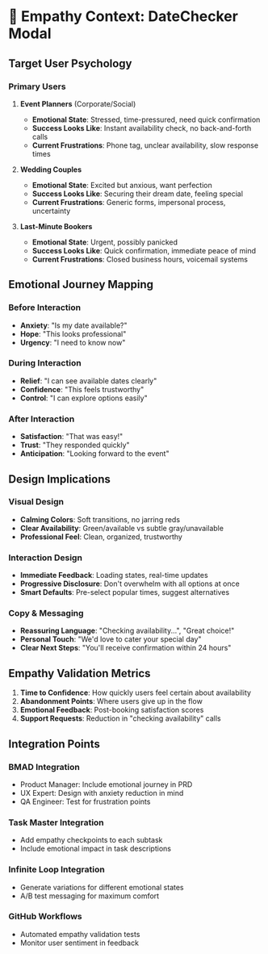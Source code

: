 # 💝 Empathy Context: DateChecker Modal

## Target User Psychology

### Primary Users

1. **Event Planners** (Corporate/Social)

   - **Emotional State**: Stressed, time-pressured, need quick confirmation
   - **Success Looks Like**: Instant availability check, no back-and-forth calls
   - **Current Frustrations**: Phone tag, unclear availability, slow response times

2. **Wedding Couples**

   - **Emotional State**: Excited but anxious, want perfection
   - **Success Looks Like**: Securing their dream date, feeling special
   - **Current Frustrations**: Generic forms, impersonal process, uncertainty

3. **Last-Minute Bookers**
   - **Emotional State**: Urgent, possibly panicked
   - **Success Looks Like**: Quick confirmation, immediate peace of mind
   - **Current Frustrations**: Closed business hours, voicemail systems

## Emotional Journey Mapping

### Before Interaction

- **Anxiety**: "Is my date available?"
- **Hope**: "This looks professional"
- **Urgency**: "I need to know now"

### During Interaction

- **Relief**: "I can see available dates clearly"
- **Confidence**: "This feels trustworthy"
- **Control**: "I can explore options easily"

### After Interaction

- **Satisfaction**: "That was easy!"
- **Trust**: "They responded quickly"
- **Anticipation**: "Looking forward to the event"

## Design Implications

### Visual Design

- **Calming Colors**: Soft transitions, no jarring reds
- **Clear Availability**: Green/available vs subtle gray/unavailable
- **Professional Feel**: Clean, organized, trustworthy

### Interaction Design

- **Immediate Feedback**: Loading states, real-time updates
- **Progressive Disclosure**: Don't overwhelm with all options at once
- **Smart Defaults**: Pre-select popular times, suggest alternatives

### Copy & Messaging

- **Reassuring Language**: "Checking availability...", "Great choice!"
- **Personal Touch**: "We'd love to cater your special day"
- **Clear Next Steps**: "You'll receive confirmation within 24 hours"

## Empathy Validation Metrics

1. **Time to Confidence**: How quickly users feel certain about availability
2. **Abandonment Points**: Where users give up in the flow
3. **Emotional Feedback**: Post-booking satisfaction scores
4. **Support Requests**: Reduction in "checking availability" calls

## Integration Points

### BMAD Integration

- Product Manager: Include emotional journey in PRD
- UX Expert: Design with anxiety reduction in mind
- QA Engineer: Test for frustration points

### Task Master Integration

- Add empathy checkpoints to each subtask
- Include emotional impact in task descriptions

### Infinite Loop Integration

- Generate variations for different emotional states
- A/B test messaging for maximum comfort

### GitHub Workflows

- Automated empathy validation tests
- Monitor user sentiment in feedback
